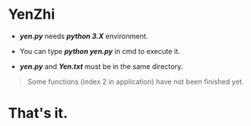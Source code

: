 # YenZhi
* **_yen.py_** needs **_python 3.X_** environment.

* You can type  **_python yen.py_** in cmd to execute it.

* **_yen.py_** and **_Yen.txt_** must be in the same directory.

>Some functions (index 2 in application) have not been finished yet.
# That's it.

